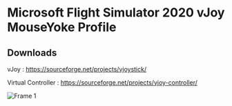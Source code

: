 # Microsoft Flight Simulator 2020 vJoy MouseYoke Profile

## Downloads

vJoy : https://sourceforge.net/projects/vjoystick/ 

Virtual Controller : https://sourceforge.net/projects/vjoy-controller/

![Frame 1](https://user-images.githubusercontent.com/63460549/234472812-97d7c002-f8ee-4409-9cc9-4e33fd72232f.jpg)